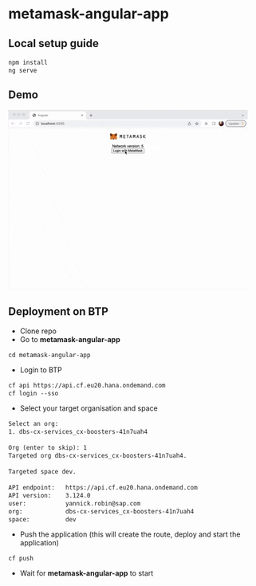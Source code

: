 # metamask-angular-app

## Local setup guide

```
npm install
ng serve
```

## Demo

![metamask-ng-demo](metamask-ng-demo.gif)

## Deployment on BTP
- Clone repo
- Go to **metamask-angular-app**
```
cd metamask-angular-app
```
- Login to BTP
```
cf api https://api.cf.eu20.hana.ondemand.com
cf login --sso
```
- Select your target organisation and space
```
Select an org:
1. dbs-cx-services_cx-boosters-41n7uah4

Org (enter to skip): 1
Targeted org dbs-cx-services_cx-boosters-41n7uah4.

Targeted space dev.

API endpoint:   https://api.cf.eu20.hana.ondemand.com
API version:    3.124.0
user:           yannick.robin@sap.com
org:            dbs-cx-services_cx-boosters-41n7uah4
space:          dev
```
- Push the application (this will create the route, deploy and start the application)
```
cf push
```
- Wait for **metamask-angular-app** to start
```
